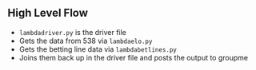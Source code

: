 ## High Level Flow

* `lambdadriver.py` is the driver file
* Gets the data from 538 via `lambdaelo.py`
* Gets the betting line data via `lambdabetlines.py`
* Joins them back up in the driver file and posts the output to groupme
